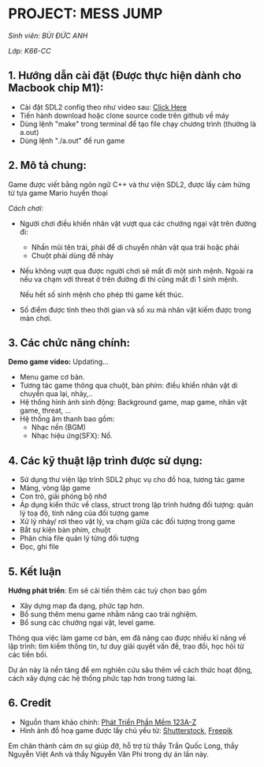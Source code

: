 # **PROJECT: MESS JUMP** 
 *Sinh viên: BÙI ĐỨC ANH*
 
 *Lớp: K66-CC*

## 1. Hướng dẫn cài đặt (Được thực hiện dành cho Macbook chip M1):
   - Cài đặt SDL2 config theo như video sau: [Click Here](https://www.youtube.com/watch?v=GROeu4fL730&t=241s)
   - Tiến hành download hoặc clone source code trên github về máy
   - Dùng lệnh "make" trong terminal để tạo file chạy chương trình (thường là a.out)
   - Dùng lệnh "./a.out" để run game

## 2. Mô tả chung:
  Game được viết bằng ngôn ngữ C++ và thư viện SDL2, được lấy cảm hứng từ tựa game Mario huyền thoại

  *Cách chơi:* 
  - Người chơi điều khiển nhân vật vượt qua các chướng ngại vật trên đường đi:
     - Nhấn mũi tên trái, phải để di chuyển nhân vật qua trái hoặc phải
     - Chuột phải dùng để nhảy
  - Nếu không vượt qua được người chơi sẽ mất đi một sinh mệnh. Ngoài ra nếu va chạm với threat ở trên đường đi thì cũng mất đi 1 sinh mệnh.

       Nếu hết số sinh mệnh cho phép thì game kết thúc.
  - Số điểm được tính theo thời gian và số xu mà nhân vật kiếm được trong màn chơi.

## 3. Các chức năng chính:
  **Demo game video:** Updating...
  - Menu game cơ bản.
  - Tương tác game thông qua chuột, bàn phím: điều khiển nhân vật di chuyển qua lại, nhảy,..
  - Hệ thống hình ảnh sinh động: Background game, map game, nhân vật game, threat, ...
  - Hệ thống âm thanh bao gồm:
    - Nhạc nền (BGM)
    - Nhạc hiệu ứng(SFX): Nổ.

## 4. Các kỹ thuật lập trình được sử dụng:
 - Sử dụng thư viện lập trình SDL2 phục vụ cho đồ hoạ, tương tác game 
 - Mảng, vòng lặp game
 - Con trỏ, giải phóng bộ nhớ
 - Áp dụng kiến thức về class, struct trong lập trình hướng đối tượng: quản lý toạ độ, tính năng của đối tượng game
 - Xử lý nhảy/ rơi theo vật lý, va chạm giữa các đối tượng trong game
 - Bắt sự kiện bàn phím, chuột
 - Phân chia file quản lý từng đối tượng 
 - Đọc, ghi file

## 5. Kết luận
 **Hướng phát triển**: 
Em sẽ cải tiến thêm các tuỳ chọn bao gồm
 - Xây dựng map đa dạng, phức tạp hơn. 
 - Bổ sung thêm menu game nhằm nâng cao trải nghiệm.
 - Bổ sung các chướng ngại vật, level game.

Thông qua việc làm game cơ bản, em đã nâng cao được nhiều kĩ năng về lập trình: tìm kiếm thông tin, tư duy giải quyết vấn đề, trao đổi, học hỏi từ các tiền bối. 

Dự án này là nền tảng để em nghiên cứu sâu thêm về cách thức hoạt động, cách xây dựng các hệ thống phức tạp hơn trong tương lai.

## 6. Credit
- Nguồn tham khảo chính: [Phát Triển Phần Mềm 123A-Z](https://www.youtube.com/c/Ph%C3%A1tTri%E1%BB%83nPh%E1%BA%A7nM%E1%BB%81m123AZ)
- Hình ảnh đồ hoạ game được lấy chủ yếu từ: [Shutterstock](https://www.shutterstock.com/vi), [Freepik](https://www.freepik.com/popular)

Em chân thành cảm ơn sự giúp đỡ, hỗ trợ từ thầy Trần Quốc Long, thầy Nguyễn Việt Anh và thầy Nguyễn Văn Phi trong dự án lần này.

